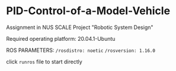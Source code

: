 # PID-Control-of-a-Model-Vehicle
Assignment in NUS SCALE Project "Robotic System Design"

Required operating platform: 20.04.1-Ubuntu

ROS PARAMETERS:
`/rosdistro: noetic`
`/rosversion: 1.16.0`

click `runros` file to start directly
